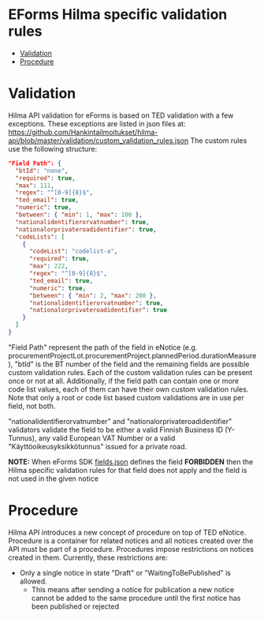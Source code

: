 # EForms Hilma specific validation rules
* [Validation](#custom-validation)
* [Procedure](#procedure)

# Validation
<a name="custom-validation"></a>
Hilma API validation for eForms is based on TED validation with a few exceptions. These exceptions are listed in json files at: https://github.com/Hankintailmoitukset/hilma-api/blob/master/validation/custom_validation_rules.json
The custom rules use the following structure:
```json
"Field Path": {
  "btId": "none",
  "required": true,
  "max": 111,
  "regex": "^[0-9]{8}$",
  "ted_email": true,
  "numeric": true,
  "between": { "min": 1, "max": 100 },
  "nationalidentifierorvatnumber": true,
  "nationalorprivateroadidentifier": true,
  "codeLists": [
    {
      "codeList": "codelist-a",
      "required": true,
      "max": 222,
      "regex": "^[0-9]{8}$",
      "ted_email": true,
      "numeric": true,
      "between": { "min": 2, "max": 200 },
      "nationalidentifierorvatnumber": true,
      "nationalorprivateroadidentifier": true
    }
  ]
}
```
"Field Path" represent the path of the field in eNotice (e.g. procurementProjectLot.procurementProject.plannedPeriod.durationMeasure), "btId" is the BT number of the field and the remaining fields are possible custom validation rules. 
Each of the custom validation rules can be present once or not at all. Additionally, if the field path can contain one or more code list values, each of them can have their own custom validation rules. 
Note that only a root or code list based custom validations are in use per field, not both.

"nationalidentifierorvatnumber" and "nationalorprivateroadidentifier" validators validate the field to be either a valid Finnish Business ID (Y-Tunnus), any valid European VAT Number or a valid "Käyttöoikeusyksikkötunnus" issued for a private road.

**NOTE:** When eForms SDK [fields.json](https://github.com/OP-TED/eForms-SDK/blob/develop/fields/fields.json) defines the field **FORBIDDEN** then the Hilma specific validation rules for that field does not apply and the field is not used in the given notice 

# Procedure
<a name="Procedure"></a>
Hilma API introduces a new concept of procedure on top of TED eNotice. 
Procedure is a container for related notices and all notices created over the API must be part of a procedure.
Procedures impose restrictions on notices created in them. Currently, these restrictions are:
  * Only a single notice in state "Draft" or "WaitingToBePublished" is allowed.
    * This means after sending a notice for publication a new notice cannot be added to the same procedure until the first
notice has been published or rejected
